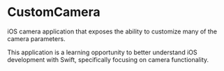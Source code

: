 # CustomCamera
iOS camera application that exposes the ability to customize many of the camera parameters.

This application is a learning opportunity to better understand iOS development with Swift, specifically focusing on camera functionality. 
